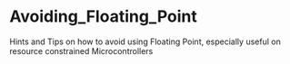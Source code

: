 # Avoiding_Floating_Point
Hints and Tips on how to avoid using Floating Point, especially useful on resource constrained Microcontrollers
